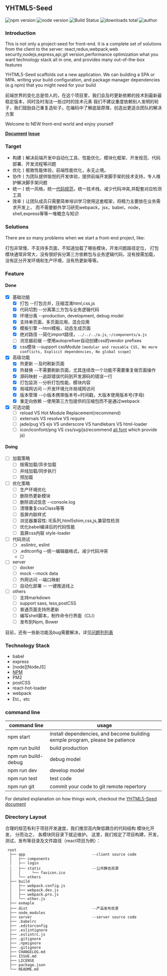 ## YHTML5-Seed

![npm version] ![node version] ![Build Status] ![downloads total] ![author]

### Introduction

This is not only a project-seed for front-end. It is a complete set of solutions from the client to the server:
react,redux,webpack,web security,nodejs,express,api,git version,performance optimization
what you want technology stack all in one, and provides many out-of-the-box features

YHTML5-Seed scaffolds out a new application. We can building a SPA or MPA.
writing your build configuration, and package manager dependencies (e.g npm) that you might need for your build

前端世界的变化总是惊人的，在这个项目里，我们会及时更新依赖的技术到最新最稳定版本，同时及时淘汰一些过时的技术元素
我们不建议重度依赖别人发明的轮子，我们鼓励自己重复造轮子。在编码中了解底层原理，创造出更适合团队的解决方案

Welcome to NEW front-end world and enjoy yourself

**[Document][YHTML5-Seed-document]**
**[Issue][YHTML5-Seed-issue]**

### Target

* 构建丨解决前端开发中自动化工具、性能优化、模块化框架、开发规范、代码部署、开发流程等问题
* 优化丨极致性能体验，前端性能优化，永无止境。
* 协作丨为团队提供愉悦的开发体验，提供前端开发脚手架的技术支持，专人维护解决脚手架问题
* 统一丨统一风格，统一[代码规范][codeStandard]，统一技术栈，减少代码冲突,并配套对应检测工具
* 效率丨让团队成员只需要简单培训学习使用这套框架，将精力主要放在业务需求开发上，
  而不需要额外学习研究webpack，jsx，babel，node，shell,express等等一堆概念与知识

### Solutions

There are so many problems when we start a front-end project, like:

打包非常慢，不支持多页面，不知道加载了哪些模块，开发问题路径定位，
打包模块通常非常大，没有很好拆分第三方依赖包与业务逻辑代码，没有按需加载，
没有区分开发环境和生产环境，没有热更新等等。

### Feature

#### Done

- [x] 基础功能
   - [x] 打包 --打包合并，压缩混淆html,css,js
   - [x] 代码切割 --分离第三方包与业务逻辑代码
   - [x] 环境分离 --production, development, debug model
   - [x] 支持单页面，多页面应用，混合应用
   - [x] 模板引擎 --html模板，动态生成页面
   - [x] 绝对路径  --简化import路径，`../../../a.js`, `~/components/a.js`
   - [ ] 浏览器前缀 --使用autoprefixer自动创建css的vendor prefixes
   - [x] css模块  --support cssModule `[modular and reusable CSS, No more conflicts, Explicit dependencies, No global scope]`
- [x] 高级功能
   - [x] 热更新 --及时刷新页面
   - [x] 热替换 --不需要刷新页面，尤其连续改一个功能不需要重复做页面操作
   - [x] 源码映射 --追踪错误代码到开发源码的错误一行
   - [x] 打包监测 --分析打包性能，模块内容
   - [x] 局域网访问  --开发环境允许局域网访问
   - [x] 版本管理 --小版本携带版本号+时间戳，大版本使用版本号(字母)
   - [x] 重定向依赖 --使用第三方包提供的压缩包而不是通过webpack
- [x] 可选功能
   - [ ] reload VS Hot Module Replacement(recommend)
   - [ ] externals VS resolve VS require
   - [ ] jade/pug VS ejs VS underscore VS handlebars VS html-loader
   - [ ] icon/iconfont/png VS css/svg/js(recommend [ali font][iconfont-ali] which provide js)

#### Doing

- [ ] 加载策略
   - [ ] 按需加载/异步加载
   - [ ] 并线加载/同步执行
   - [ ] 预加载
- [ ] 优化策略
   - [ ] 生产环境优化
   - [ ] 删除热更新模块
   - [ ] 删除调试信息  --console.log
   - [ ] 清理重复cssClass等等
   - [ ] 首屏内联样式
   - [ ] 浏览器兼容性: IE系列,html5shim,css,js,兼容性检测
   - [ ] 优化babel编译后的代码性能
   - [ ] 首屏css内联 style-loader
- [ ] 代码测试
   - [ ] .eslintrc, eslint
   - [ ] .editconfig --统一编辑器格式，减少代码冲突
   - [ ]
- [ ] server
   - [ ] docker
   - [ ] mock  --mock data
   - [ ] 外网访问  --端口映射
   - [ ] 自动化部署  -- 一键推送线上
- [ ] others
   - [ ] 支持markdown
   - [ ] support sass, less,postCSS
   - [ ] 普通页面支持热更新
   - [ ] 编写shell脚本，制作命令行界面（CLI）
   - [ ] 发布到Npm, Bower

目前，还有一些新功能及bug需要解决，详见[问题列列表][YHTML5-Seed-issue]

### Technology Stack

* babel
* express
* [node][NodeJS]
* [NPM][npm]
* PM2
* postCSS
* react-hot-loader
* webpack
* Etc，etc

### command line

|command line|usage|
|---|---|
|npm start|install dependencies, and become building exmple program, please be patience|
|npm run build|build production|
|npm run build-debug|debug model|
|npm run dev|develop model|
|npm run test|test code|
|npm run git|commit your code to git remote repertory|

For detailed explanation on how things work, checkout the [YHTML5-Seed document][YHTML5-Seed-document]

### Directory Layout

合理的规范有利于项目开发速度，我们推崇高内聚低耦合的代码结构
模块化开发， 分而治之， 各模块同目录下就近维护。
这里，我们规定了项目构建，开发，测试，发布等目录及文件路径（react项目为例）：

```
 root
  ├── app                              --client source code
  │   ├── components
  │   ├── login
  │   ├── static                       --公共静态资源
  │   │     └── favicon.ico
  │   └── others
  ├── build
  │   ├── webpack.config.js
  │   ├── webpack.dev.js
  │   ├── webpack.pro.js
  │   └── other.js
  ├── exmaple
  ├── dist                             --产品发布目录
  ├── node_modules
  ├── server                           --server source code
  ├── .babelrc
  ├── .editorconfig
  ├── .eslintignore
  ├── .eslintrc.js
  ├── .gitignore
  ├── .npmignore
  ├── .gitignore
  ├── CHANGELOG.md
  ├── ISSUE.md
  ├── LICENSE
  ├── package.json
  └── README.md
```

[author]:https://img.shields.io/badge/author-yhtml5-blue.svg
[Build Status]:https://img.shields.io/travis/twbs/bootstrap/master.svg
[downloads total]:https://img.shields.io/github/downloads/atom/atom/total.svg
[npm version]:https://img.shields.io/npm/v/npm.svg
[node version]:https://img.shields.io/badge/node-v4.3.2-blue.svg

[bower]: http://bower.io
[es5-shim]:https://github.com/es-shims/es5-shim
[git]: http://git-scm.com/
[http-server]: https://github.com/nodeapps/http-server
[html5shiv]:https://github.com/aFarkas/html5shiv
[iconfont-ali]:http://www.iconfont.cn/
[jasmine]: http://jasmine.github.io
[karma]: http://karma-runner.github.io
[modernizr]:https://github.com/Modernizr/Modernizr
[npm]: https://www.npmjs.org/
[node]: http://nodejs.org
[protractor]: https://github.com/angular/protractor
[travis]: https://travis-ci.org/

[codeStandard]:https://github.com/yhtml5/YHTML5-Seed/blob/master/codeStandard
[document]:https://github.com/yhtml5/YHTML5-Seed/blob/master/README_EN.md
[issue]:https://github.com/yhtml5/YHTML5-Seed/blob/master/issue.md
[progress]:https://github.com/yhtml5/YHTML5-Seed/blob/master/progress.md
[problem]:https://github.com/yhtml5/FW-Dashboard/blob/master/question.md
[YHTML5-Seed]:https://github.com/yhtml5/YHTML5-Seed
[YHTML5-Seed-document]:./document/README.md
[YHTML5-Seed-issue]:./document/3.issue.md
[YHTML5-Tutorial-Git]:https://github.com/yhtml5/YHTML5-Tutorial/tree/master/app/git
